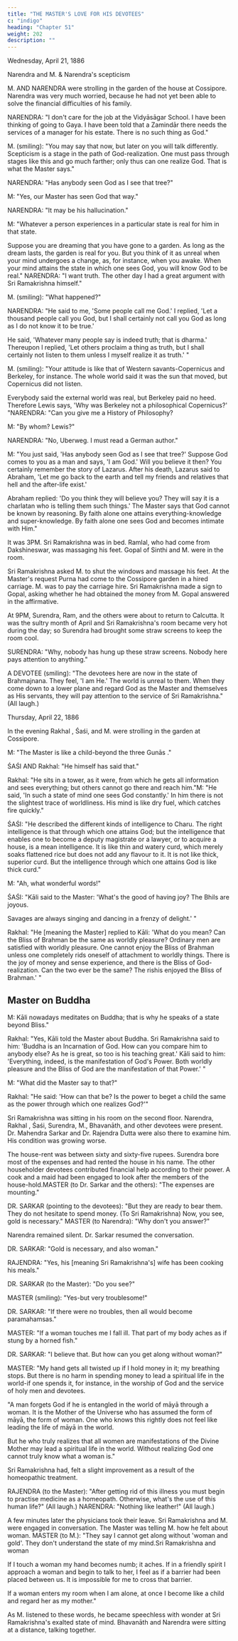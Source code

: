 ```yaml
---
title: "THE MASTER'S LOVE FOR HIS DEVOTEES"
c: "indigo"
heading: "Chapter 51"
weight: 202
description: ""
---
```



Wednesday, April 21, 1886

Narendra and M. & Narendra's scepticism

M. AND NARENDRA were strolling in the garden of the house at Cossipore. Narendra was very much worried, because he had not yet been able to solve the financial difficulties of his family.

NARENDRA: "I don't care for the job at the Vidyāsāgar School. I have been thinking of going to Gaya. I have been told that a Zamindār there needs the services of a manager for his estate. There is no such thing as God."

M. (smiling): "You may say that now, but later on you will talk differently. Scepticism is a stage in the path of God-realization. One must pass through stages like this and go much farther; only thus can one realize God. That is what the Master says."

NARENDRA: "Has anybody seen God as I see that tree?"

M: "Yes, our Master has seen God that way."

NARENDRA: "It may be his hallucination."

M: "Whatever a person experiences in a particular state is real for him in that state.

Suppose you are dreaming that you have gone to a garden. As long as the dream lasts, the garden is real for you. But you think of it as unreal when your mind undergoes a
change, as, for instance, when you awake. When your mind attains the state in which one sees God, you will know God to be real."
NARENDRA: "I want truth. The other day I had a great argument with Sri Ramakrishna
himself."

M. (smiling): "What happened?"

NARENDRA: "He said to me, 'Some people call me God.' I replied, 'Let a thousand people call you God, but I shall certainly not call you God as long as I do not know it to be true.' 

He said, 'Whatever many people say is indeed truth; that is dharma.' Thereupon I replied, 'Let others proclaim a thing as truth, but I shall certainly not listen to them
unless I myself realize it as truth.' "

M. (smiling): "Your attitude is like that of Western savants-Copernicus and Berkeley, for instance. The whole world said it was the sun that moved, but Copernicus did not listen. 

Everybody said the external world was real, but Berkeley paid no heed. Therefore Lewis
says, 'Why was Berkeley not a philosophical Copernicus?' "NARENDRA: "Can you give me a History of Philosophy?

M: "By whom? Lewis?"

NARENDRA: "No, Uberweg. I must read a German author."

M: "You just said, 'Has anybody seen God as I see that tree?' Suppose God comes to you as a man and says, 'I am God.' Will you believe it then? You certainly remember the
story of Lazarus. After his death, Lazarus said to Abraham, 'Let me go back to the earth and tell my friends and relatives that hell and the after-life exist.' 

Abraham replied: 'Do you think they will believe you? They will say it is a charlatan who is telling them such
things.' The Master says that God cannot be known by reasoning. By faith alone one
attains everything-knowledge and super-knowledge. By faith alone one sees God and
becomes intimate with Him."


It was 3PM. Sri Ramakrishna was in bed. Ramlal, who had come from Dakshineswar, was massaging his feet. Gopal of Sinthi and M. were in the room.

Sri Ramakrishna asked M. to shut the windows and massage his feet. At the Master's request Purna had come to the Cossipore garden in a hired carriage. M. was to pay the
carriage hire. Sri Ramakrishna made a sign to Gopal, asking whether he had obtained the money from M. Gopal answered in the affirmative.

At 9PM, Surendra, Ram, and the others were about to return to Calcutta. It was the sultry month of April and Sri Ramakrishna's room became very hot
during the day; so Surendra had brought some straw screens to keep the room cool.

SURENDRA: "Why, nobody has hung up these straw screens. Nobody here pays attention to anything."

A DEVOTEE (smiling): "The devotees here are now in the state of Brahmajnana. They
feel, 'I am He.' The world is unreal to them. When they come down to a lower plane and
regard God as the Master and themselves as His servants, they will pay attention to the
service of Sri Ramakrishna." (All laugh.)

Thursday, April 22, 1886

In the evening Rakhal , Śaśi, and M. were strolling in the garden at Cossipore.

M: "The Master is like a child-beyond the three Gunās ."

ŚAŚI AND Rakhal: "He himself has said that."

Rakhal: "He sits in a tower, as it were, from which he gets all information and sees everything; but others cannot go there and reach him."M: "He said, 'In such a state of mind one sees God constantly.' In him there is not the slightest trace of worldliness. His mind is like dry fuel, which catches fire quickly."

ŚAŚI: "He described the different kinds of intelligence to Charu. The right intelligence is that through which one attains God; but the intelligence that enables one to become a deputy magistrate or a lawyer, or to acquire a house, is a mean intelligence. It is like
thin and watery curd, which merely soaks flattened rice but does not add any flavour to
it. It is not like thick, superior curd. But the intelligence through which one attains God is
like thick curd."

M: "Ah, what wonderful words!"

ŚAŚI: "Kāli said to the Master: 'What's the good of having joy? The Bhils are joyous.

Savages are always singing and dancing in a frenzy of delight.' "

Rakhal: "He [meaning the Master] replied to Kāli: 'What do you mean? Can the Bliss of
Brahman be the same as worldly pleasure? Ordinary men are satisfied with worldly
pleasure. One cannot enjoy the Bliss of Brahman unless one completely rids oneself of
attachment to worldly things. There is the joy of money and sense experience, and there
is the Bliss of God-realization. Can the two ever be the same? The rishis enjoyed the
Bliss of Brahman.' "


## Master on Buddha

M: Kāli nowadays meditates on Buddha; that is why he speaks of a state beyond Bliss."

Rakhal: "Yes, Kāli told the Master about Buddha. Sri Ramakrishna said to him: 'Buddha is an Incarnation of God. How can you compare him to anybody else? As he is great, so
too is his teaching great.' Kāli said to him: 'Everything, indeed, is the manifestation of God's Power. Both worldly pleasure and the Bliss of God are the manifestation of that Power.' "

M: "What did the Master say to that?"

Rakhal: "He said: 'How can that be? Is the power to beget a child the same as the power through which one realizes God?'"

Sri Ramakrishna was sitting in his room on the second floor. Narendra, Rakhal , Śaśi, Surendra, M., Bhavanāth, and other devotees were present. Dr. Mahendra Sarkar and
Dr. Rajendra Dutta were also there to examine him. His condition was growing worse. 


The house-rent was between sixty and sixty-five rupees. Surendra bore most of the expenses and had rented the house in his name. The other householder devotees
contributed financial help according to their power. A cook and a maid had been engaged to look after the members of the house-hold.MASTER (to Dr. Sarkar and the others): "The expenses are mounting." 

DR. SARKAR (pointing to the devotees): "But they are ready to bear them. They do not hesitate to spend money. (To Sri Ramakrishna) Now, you see, gold is necessary."
MASTER (to Narendra): "Why don't you answer?" 

Narendra remained silent. Dr. Sarkar resumed the conversation.

DR. SARKAR: "Gold is necessary, and also woman."

RAJENDRA: "Yes, his [meaning Sri Ramakrishna's] wife has been cooking his meals."

DR. SARKAR (to the Master): "Do you see?"

MASTER (smiling): "Yes-but very troublesome!"

DR. SARKAR: "If there were no troubles, then all would become paramahamsas."

MASTER: "If a woman touches me I fall ill. That part of my body aches as if stung by a
horned fish."

DR. SARKAR: "I believe that. But how can you get along without woman?"

MASTER: "My hand gets all twisted up if I hold money in it; my breathing stops. But there is no harm in spending money to lead a spiritual life in the world-if one spends it, for instance, in the worship of God and the service of holy men and devotees.

"A man forgets God if he is entangled in the world of māyā through a woman. It is the Mother of the Universe who has assumed the form of māyā, the form of woman. One who knows this rightly does not feel like leading the life of māyā in the world. 

But he who truly realizes that all women are manifestations of the Divine Mother may lead a spiritual life in the world. Without realizing God one cannot truly know what a woman is."

Sri Ramakrishna had, felt a slight improvement as a result of the homeopathic treatment.

RAJENDRA (to the Master): "After getting rid of this illness you must begin to practise
medicine as a homeopath. Otherwise, what's the use of this human life?" (All laugh.)
NARENDRA: "Nothing like leather!" (All laugh.)

A few minutes later the physicians took their leave. Sri Ramakrishna and M. were engaged in conversation. The Master was telling M. how he felt about woman.
MASTER (to M.): "They say I cannot get along without 'woman and gold'. They don't understand the state of my mind.Sri Ramakrishna and woman

If I touch a woman my hand becomes numb; it aches. If in a friendly spirit I approach a woman and begin to talk to her, I feel as if a barrier had been placed between us. It is impossible for me to cross that barrier.

If a woman enters my room when I am alone, at once I become like a child and regard
her as my mother."

As M. listened to these words, he became speechless with wonder at Sri Ramakrishna's
exalted state of mind. Bhavanāth and Narendra were sitting at a distance, talking
together.

